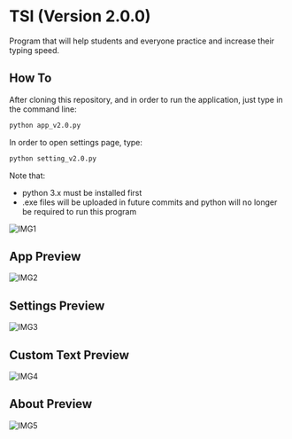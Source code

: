 # TSI (Version 2.0.0)

Program that will help students and everyone practice and increase their typing speed.

## How To

After cloning this repository, and in order to run the application, just type in the command line:

```bash
python app_v2.0.py
```

In order to open settings page, type:

```bash
python setting_v2.0.py
```

Note that:
- python 3.x must be installed first
- .exe files will be uploaded in future commits and python will no longer be required to run this program

![IMG1](https://z-p3-scontent.ftun6-1.fna.fbcdn.net/v/t1.15752-9/118580571_1493939067660439_6125013222842830874_n.png?_nc_cat=105&_nc_sid=b96e70&_nc_ohc=Uzk2_TK1KK0AX-W5Amc&_nc_ht=z-p3-scontent.ftun6-1.fna&oh=5e48150093c7a77bdb806fea085a89d8&oe=5F70EB8B)

## App Preview

![IMG2](https://z-p3-scontent.ftun6-1.fna.fbcdn.net/v/t1.15752-9/118566505_2623489101315184_14490849271380032_n.png?_nc_cat=110&_nc_sid=b96e70&_nc_ohc=cToSkDyhM_UAX84u56J&_nc_ht=z-p3-scontent.ftun6-1.fna&oh=ab941a261abef17c5b67d36515d3dd18&oe=5F700EB3)

## Settings Preview

![IMG3](https://z-p3-scontent.ftun6-1.fna.fbcdn.net/v/t1.15752-9/118588451_1652264971596783_7977992025263211814_n.png?_nc_cat=110&_nc_sid=b96e70&_nc_ohc=nNdyL6XuT44AX-MHTTW&_nc_ht=z-p3-scontent.ftun6-1.fna&oh=472b7299bd46029429a6d24a82615a2b&oe=5F70F1F4)

## Custom Text Preview

![IMG4](https://z-p3-scontent.ftun6-1.fna.fbcdn.net/v/t1.15752-9/118560931_320086209048517_7496966804044548463_n.png?_nc_cat=107&_nc_sid=b96e70&_nc_ohc=yvlYbxq48oYAX-YBVFM&_nc_ht=z-p3-scontent.ftun6-1.fna&oh=9e6bdf66cc4727bc94b6ebecc8498096&oe=5F6FC6CA)

## About Preview

![IMG5](https://z-p3-scontent.ftun6-1.fna.fbcdn.net/v/t1.15752-9/118622136_362391851585763_4399887185773225588_n.png?_nc_cat=110&_nc_sid=b96e70&_nc_ohc=3JD-7JQf6y8AX-yTo-V&_nc_ht=z-p3-scontent.ftun6-1.fna&oh=58aa63867d29d23e818e58021f1da4b5&oe=5F71FED5)
